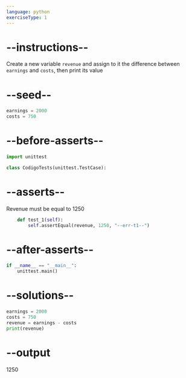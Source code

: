 ```yaml
---
language: python
exerciseType: 1
---
```


# --instructions--

Create a new variable `revenue` and assign to it the difference between `earnings` and `costs`, then print its value

# --seed--

```python
earnings = 2000
costs = 750
```

# --before-asserts--

```python
import unittest

class CodigoTests(unittest.TestCase):
```

# --asserts--

Revenue must be equal to 1250

```python
    def test_1(self):
        self.assertEqual(revenue, 1250, "--err-t1--")
```

# --after-asserts--

```python
if __name__ == "__main__":
    unittest.main()
```

# --solutions--

```python
earnings = 2000
costs = 750
revenue = earnings - costs
print(revenue)
```

# --output

1250
